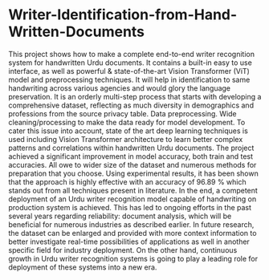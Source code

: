 # Writer-Identification-from-Hand-Written-Documents
This project shows how to make a complete end-to-end writer recognition system for 
handwritten Urdu documents. It contains a built-in easy to use interface, as well as 
powerful & state-of-the-art Vision Transformer (ViT) model and preprocessing 
techniques. It will help in identification to same handwriting across various agencies 
and would glory the language preservation. It is an orderly multi-step process that 
starts with developing a comprehensive dataset, reflecting as much diversity in 
demographics and professions from the source privacy table. Data preprocessing. 
Wide cleaning/processing to make the data ready for model development. To cater 
this issue into account, state of the art deep learning techniques is used including 
Vision Transformer architecture to learn better complex patterns and correlations 
within handwritten Urdu documents. The project achieved a significant improvement 
in model accuracy, both train and test accuracies. All owe to wider size of the dataset 
and numerous methods for preparation that you choose. Using experimental results, it 
has been shown that the approach is highly effective with an accuracy of 96.89 % 
which stands out from all techniques present in literature. In the end, a competent 
deployment of an Urdu writer recognition model capable of handwriting on 
production system is achieved. This has led to ongoing efforts in the past several 
years regarding reliability: document analysis, which will be beneficial for numerous 
industries as described earlier. In future research, the dataset can be enlarged and 
provided with more context information to better investigate real-time possibilities of 
applications as well in another specific field for industry deployment. On the other 
hand, continuous growth in Urdu writer recognition systems is going to play a leading
role for deployment of these systems into a new era.
